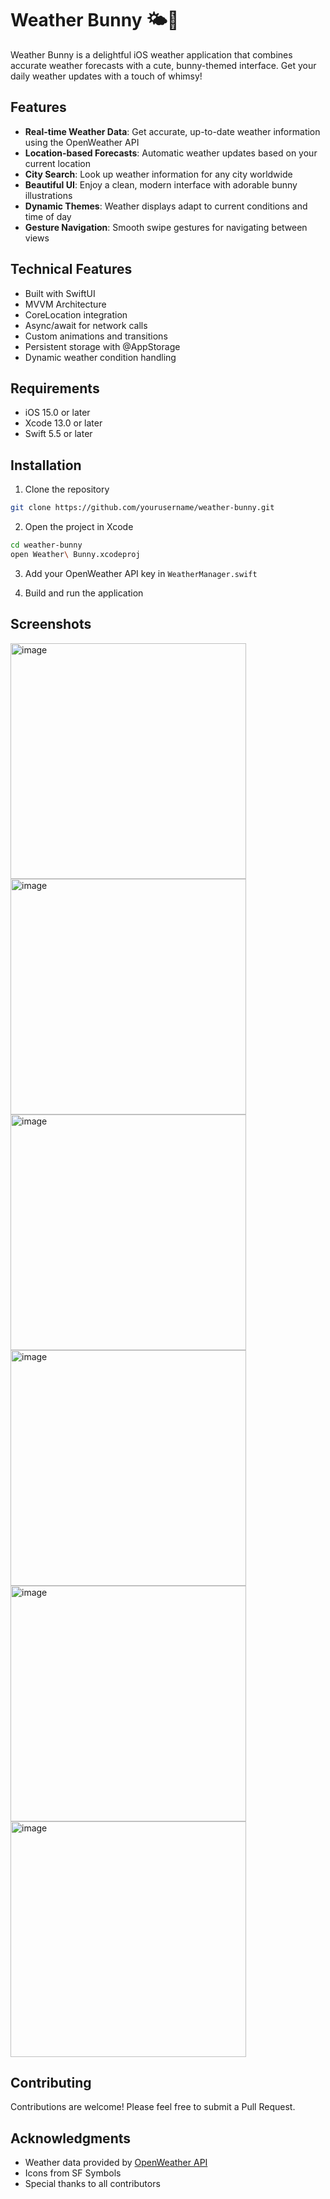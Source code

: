 # Weather Bunny 🌤️🐰

Weather Bunny is a delightful iOS weather application that combines accurate weather forecasts with a cute, bunny-themed interface. Get your daily weather updates with a touch of whimsy!

## Features

- **Real-time Weather Data**: Get accurate, up-to-date weather information using the OpenWeather API
- **Location-based Forecasts**: Automatic weather updates based on your current location
- **City Search**: Look up weather information for any city worldwide
- **Beautiful UI**: Enjoy a clean, modern interface with adorable bunny illustrations
- **Dynamic Themes**: Weather displays adapt to current conditions and time of day
- **Gesture Navigation**: Smooth swipe gestures for navigating between views

## Technical Features

- Built with SwiftUI
- MVVM Architecture
- CoreLocation integration
- Async/await for network calls
- Custom animations and transitions
- Persistent storage with @AppStorage
- Dynamic weather condition handling

## Requirements

- iOS 15.0 or later
- Xcode 13.0 or later
- Swift 5.5 or later

## Installation

1. Clone the repository
```bash
git clone https://github.com/yourusername/weather-bunny.git
```

2. Open the project in Xcode
```bash
cd weather-bunny
open Weather\ Bunny.xcodeproj
```

3. Add your OpenWeather API key in `WeatherManager.swift`

4. Build and run the application

## Screenshots
<img width="377" alt="image" src= ![IMG_7993](https://github.com/user-attachments/assets/b32200e3-8694-48e4-8350-718ed02f5b49) />
<img width="377" alt="image" src= ![IMG_7992](https://github.com/user-attachments/assets/13c6a75e-de24-4899-8089-d0cf233aa727) />
<img width="377" alt="image" src= ![IMG_7991](https://github.com/user-attachments/assets/a1f51ef0-aed7-4184-8042-9c1a80e820a8) />
<img width="377" alt="image" src= ![IMG_7990](https://github.com/user-attachments/assets/be13ef0f-a7de-438a-a57e-c2a68f997050) />
<img width="377" alt="image" src= ![IMG_7989](https://github.com/user-attachments/assets/79b8ced2-06dc-4b71-939e-757ed21d2c95) />


<img width="377" alt="image" src="https://github.com/user-attachments/assets/46629857-f48d-417f-a72b-393343131d27" />



## Contributing

Contributions are welcome! Please feel free to submit a Pull Request.


## Acknowledgments

- Weather data provided by [OpenWeather API](https://openweathermap.org/api)
- Icons from SF Symbols
- Special thanks to all contributors

